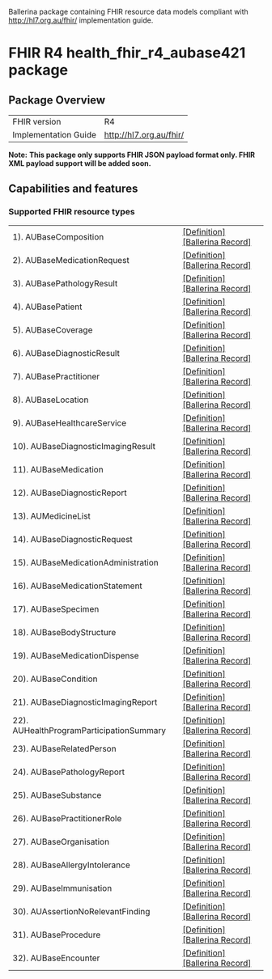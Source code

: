 Ballerina package containing FHIR resource data models
compliant with http://hl7.org.au/fhir/ implementation guide.

# FHIR R4 health_fhir_r4_aubase421 package

## Package Overview

|                      |                      |
|----------------------|----------------------|
| FHIR version         | R4                   |
| Implementation Guide | http://hl7.org.au/fhir/               |


**Note:**
**This package only supports FHIR JSON payload format only. FHIR XML payload support will be added soon.**

## Capabilities and features

### Supported FHIR resource types

|                  |                                             |
|------------------|---------------------------------------------|
| 1). AUBaseComposition | [[Definition]][s1] [[Ballerina Record]][m1] |
| 2). AUBaseMedicationRequest | [[Definition]][s2] [[Ballerina Record]][m2] |
| 3). AUBasePathologyResult | [[Definition]][s3] [[Ballerina Record]][m3] |
| 4). AUBasePatient | [[Definition]][s4] [[Ballerina Record]][m4] |
| 5). AUBaseCoverage | [[Definition]][s5] [[Ballerina Record]][m5] |
| 6). AUBaseDiagnosticResult | [[Definition]][s6] [[Ballerina Record]][m6] |
| 7). AUBasePractitioner | [[Definition]][s7] [[Ballerina Record]][m7] |
| 8). AUBaseLocation | [[Definition]][s8] [[Ballerina Record]][m8] |
| 9). AUBaseHealthcareService | [[Definition]][s9] [[Ballerina Record]][m9] |
| 10). AUBaseDiagnosticImagingResult | [[Definition]][s10] [[Ballerina Record]][m10] |
| 11). AUBaseMedication | [[Definition]][s11] [[Ballerina Record]][m11] |
| 12). AUBaseDiagnosticReport | [[Definition]][s12] [[Ballerina Record]][m12] |
| 13). AUMedicineList | [[Definition]][s13] [[Ballerina Record]][m13] |
| 14). AUBaseDiagnosticRequest | [[Definition]][s14] [[Ballerina Record]][m14] |
| 15). AUBaseMedicationAdministration | [[Definition]][s15] [[Ballerina Record]][m15] |
| 16). AUBaseMedicationStatement | [[Definition]][s16] [[Ballerina Record]][m16] |
| 17). AUBaseSpecimen | [[Definition]][s17] [[Ballerina Record]][m17] |
| 18). AUBaseBodyStructure | [[Definition]][s18] [[Ballerina Record]][m18] |
| 19). AUBaseMedicationDispense | [[Definition]][s19] [[Ballerina Record]][m19] |
| 20). AUBaseCondition | [[Definition]][s20] [[Ballerina Record]][m20] |
| 21). AUBaseDiagnosticImagingReport | [[Definition]][s21] [[Ballerina Record]][m21] |
| 22). AUHealthProgramParticipationSummary | [[Definition]][s22] [[Ballerina Record]][m22] |
| 23). AUBaseRelatedPerson | [[Definition]][s23] [[Ballerina Record]][m23] |
| 24). AUBasePathologyReport | [[Definition]][s24] [[Ballerina Record]][m24] |
| 25). AUBaseSubstance | [[Definition]][s25] [[Ballerina Record]][m25] |
| 26). AUBasePractitionerRole | [[Definition]][s26] [[Ballerina Record]][m26] |
| 27). AUBaseOrganisation | [[Definition]][s27] [[Ballerina Record]][m27] |
| 28). AUBaseAllergyIntolerance | [[Definition]][s28] [[Ballerina Record]][m28] |
| 29). AUBaseImmunisation | [[Definition]][s29] [[Ballerina Record]][m29] |
| 30). AUAssertionNoRelevantFinding | [[Definition]][s30] [[Ballerina Record]][m30] |
| 31). AUBaseProcedure | [[Definition]][s31] [[Ballerina Record]][m31] |
| 32). AUBaseEncounter | [[Definition]][s32] [[Ballerina Record]][m32] |

[m1]: https://lib.ballerina.io/ballerinax/health.fhir.r4.aubase421/1.0.0#AUBaseComposition
[m2]: https://lib.ballerina.io/ballerinax/health.fhir.r4.aubase421/1.0.0#AUBaseMedicationRequest
[m3]: https://lib.ballerina.io/ballerinax/health.fhir.r4.aubase421/1.0.0#AUBasePathologyResult
[m4]: https://lib.ballerina.io/ballerinax/health.fhir.r4.aubase421/1.0.0#AUBasePatient
[m5]: https://lib.ballerina.io/ballerinax/health.fhir.r4.aubase421/1.0.0#AUBaseCoverage
[m6]: https://lib.ballerina.io/ballerinax/health.fhir.r4.aubase421/1.0.0#AUBaseDiagnosticResult
[m7]: https://lib.ballerina.io/ballerinax/health.fhir.r4.aubase421/1.0.0#AUBasePractitioner
[m8]: https://lib.ballerina.io/ballerinax/health.fhir.r4.aubase421/1.0.0#AUBaseLocation
[m9]: https://lib.ballerina.io/ballerinax/health.fhir.r4.aubase421/1.0.0#AUBaseHealthcareService
[m10]: https://lib.ballerina.io/ballerinax/health.fhir.r4.aubase421/1.0.0#AUBaseDiagnosticImagingResult
[m11]: https://lib.ballerina.io/ballerinax/health.fhir.r4.aubase421/1.0.0#AUBaseMedication
[m12]: https://lib.ballerina.io/ballerinax/health.fhir.r4.aubase421/1.0.0#AUBaseDiagnosticReport
[m13]: https://lib.ballerina.io/ballerinax/health.fhir.r4.aubase421/1.0.0#AUMedicineList
[m14]: https://lib.ballerina.io/ballerinax/health.fhir.r4.aubase421/1.0.0#AUBaseDiagnosticRequest
[m15]: https://lib.ballerina.io/ballerinax/health.fhir.r4.aubase421/1.0.0#AUBaseMedicationAdministration
[m16]: https://lib.ballerina.io/ballerinax/health.fhir.r4.aubase421/1.0.0#AUBaseMedicationStatement
[m17]: https://lib.ballerina.io/ballerinax/health.fhir.r4.aubase421/1.0.0#AUBaseSpecimen
[m18]: https://lib.ballerina.io/ballerinax/health.fhir.r4.aubase421/1.0.0#AUBaseBodyStructure
[m19]: https://lib.ballerina.io/ballerinax/health.fhir.r4.aubase421/1.0.0#AUBaseMedicationDispense
[m20]: https://lib.ballerina.io/ballerinax/health.fhir.r4.aubase421/1.0.0#AUBaseCondition
[m21]: https://lib.ballerina.io/ballerinax/health.fhir.r4.aubase421/1.0.0#AUBaseDiagnosticImagingReport
[m22]: https://lib.ballerina.io/ballerinax/health.fhir.r4.aubase421/1.0.0#AUHealthProgramParticipationSummary
[m23]: https://lib.ballerina.io/ballerinax/health.fhir.r4.aubase421/1.0.0#AUBaseRelatedPerson
[m24]: https://lib.ballerina.io/ballerinax/health.fhir.r4.aubase421/1.0.0#AUBasePathologyReport
[m25]: https://lib.ballerina.io/ballerinax/health.fhir.r4.aubase421/1.0.0#AUBaseSubstance
[m26]: https://lib.ballerina.io/ballerinax/health.fhir.r4.aubase421/1.0.0#AUBasePractitionerRole
[m27]: https://lib.ballerina.io/ballerinax/health.fhir.r4.aubase421/1.0.0#AUBaseOrganisation
[m28]: https://lib.ballerina.io/ballerinax/health.fhir.r4.aubase421/1.0.0#AUBaseAllergyIntolerance
[m29]: https://lib.ballerina.io/ballerinax/health.fhir.r4.aubase421/1.0.0#AUBaseImmunisation
[m30]: https://lib.ballerina.io/ballerinax/health.fhir.r4.aubase421/1.0.0#AUAssertionNoRelevantFinding
[m31]: https://lib.ballerina.io/ballerinax/health.fhir.r4.aubase421/1.0.0#AUBaseProcedure
[m32]: https://lib.ballerina.io/ballerinax/health.fhir.r4.aubase421/1.0.0#AUBaseEncounter

[s1]: http://hl7.org.au/fhir/StructureDefinition/au-composition
[s2]: http://hl7.org.au/fhir/StructureDefinition/au-medicationrequest
[s3]: http://hl7.org.au/fhir/StructureDefinition/au-pathologyresult
[s4]: http://hl7.org.au/fhir/StructureDefinition/au-patient
[s5]: http://hl7.org.au/fhir/StructureDefinition/au-coverage
[s6]: http://hl7.org.au/fhir/StructureDefinition/au-diagnosticresult
[s7]: http://hl7.org.au/fhir/StructureDefinition/au-practitioner
[s8]: http://hl7.org.au/fhir/StructureDefinition/au-location
[s9]: http://hl7.org.au/fhir/StructureDefinition/au-healthcareservice
[s10]: http://hl7.org.au/fhir/StructureDefinition/au-imagingresult
[s11]: http://hl7.org.au/fhir/StructureDefinition/au-medication
[s12]: http://hl7.org.au/fhir/StructureDefinition/au-diagnosticreport
[s13]: http://hl7.org.au/fhir/StructureDefinition/au-medlist
[s14]: http://hl7.org.au/fhir/StructureDefinition/au-diagnosticrequest
[s15]: http://hl7.org.au/fhir/StructureDefinition/au-medicationadministration
[s16]: http://hl7.org.au/fhir/StructureDefinition/au-medicationstatement
[s17]: http://hl7.org.au/fhir/StructureDefinition/au-specimen
[s18]: http://hl7.org.au/fhir/StructureDefinition/au-bodystructure
[s19]: http://hl7.org.au/fhir/StructureDefinition/au-medicationdispense
[s20]: http://hl7.org.au/fhir/StructureDefinition/au-condition
[s21]: http://hl7.org.au/fhir/StructureDefinition/au-imagingreport
[s22]: http://hl7.org.au/fhir/StructureDefinition/au-healthprogramparticipation
[s23]: http://hl7.org.au/fhir/StructureDefinition/au-relatedperson
[s24]: http://hl7.org.au/fhir/StructureDefinition/au-pathologyreport
[s25]: http://hl7.org.au/fhir/StructureDefinition/au-substance
[s26]: http://hl7.org.au/fhir/StructureDefinition/au-practitionerrole
[s27]: http://hl7.org.au/fhir/StructureDefinition/au-organization
[s28]: http://hl7.org.au/fhir/StructureDefinition/au-allergyintolerance
[s29]: http://hl7.org.au/fhir/StructureDefinition/au-immunization
[s30]: http://hl7.org.au/fhir/StructureDefinition/au-norelevantfinding
[s31]: http://hl7.org.au/fhir/StructureDefinition/au-procedure
[s32]: http://hl7.org.au/fhir/StructureDefinition/au-encounter
